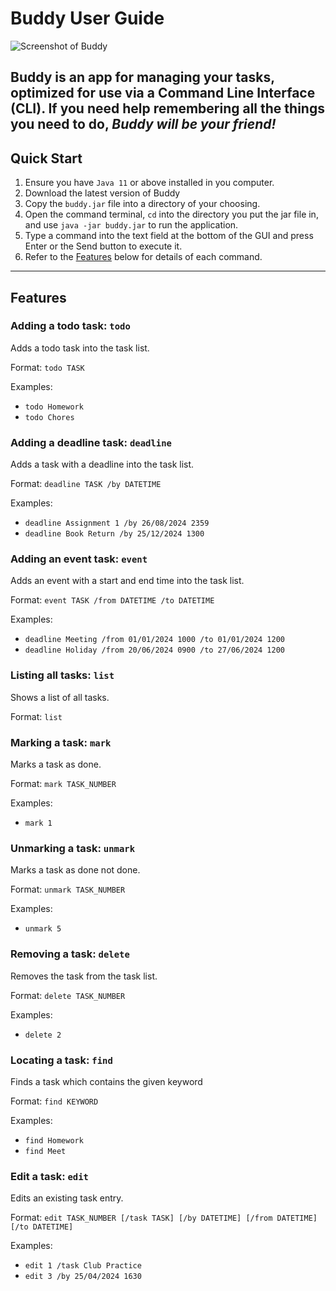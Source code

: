 # Buddy User Guide

![Screenshot of Buddy](/Ui.png)

Buddy is an **app for managing your tasks, optimized for use via a Command Line Interface** (CLI). If you need help
remembering all the things you need to do, **_Buddy will be your friend!_**
--- 
## Quick Start
1. Ensure you have `Java 11` or above installed in you computer.
2. Download the latest version of Buddy
3. Copy the `buddy.jar` file into a directory of your choosing.
4. Open the command terminal, `cd` into the directory you put the jar file in, and
use `java -jar buddy.jar` to run the application.
5. Type a command into the text field at the bottom of the GUI and press Enter or
the Send button to execute it.
6. Refer to the [Features](#features) below for details of each command.
--- 
## Features

### Adding a todo task: `todo`
Adds a todo task into the task list.

Format: `todo TASK`

Examples:
* `todo Homework`
* `todo Chores`

### Adding a deadline task: `deadline`
Adds a task with a deadline into the task list.

Format: `deadline TASK /by DATETIME`

Examples:
* `deadline Assignment 1 /by 26/08/2024 2359`
* `deadline Book Return /by 25/12/2024 1300`

### Adding an event task: `event`
Adds an event with a start and end time into the task list.

Format: `event TASK /from DATETIME /to DATETIME`

Examples:
* `deadline Meeting /from 01/01/2024 1000 /to 01/01/2024 1200`
* `deadline Holiday /from 20/06/2024 0900 /to 27/06/2024 1200`

### Listing all tasks: `list`
Shows a list of all tasks.

Format: `list`

### Marking a task: `mark`
Marks a task as done.

Format: `mark TASK_NUMBER`

Examples:
* `mark 1`

### Unmarking a task: `unmark`
Marks a task as done not done.

Format: `unmark TASK_NUMBER`

Examples:
* `unmark 5`

### Removing a task: `delete`
Removes the task from the task list.

Format: `delete TASK_NUMBER`

Examples:
* `delete 2`

### Locating a task: `find`
Finds a task which contains the given keyword

Format: `find KEYWORD`

Examples:
* `find Homework`
* `find Meet`

### Edit a task: `edit`
Edits an existing task entry.

Format: `edit TASK_NUMBER [/task TASK] [/by DATETIME] [/from DATETIME] [/to DATETIME]`

Examples:
* `edit 1 /task Club Practice`
* `edit 3 /by 25/04/2024 1630`